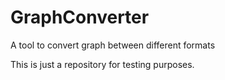 # GraphConverter
A tool to convert graph between different formats

This is just a repository for testing purposes.
